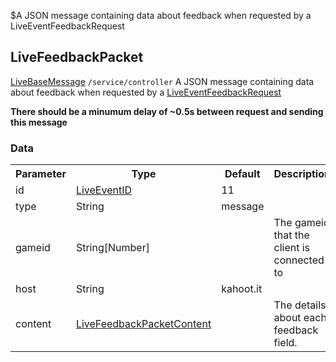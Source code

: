 $A JSON message containing data about feedback when requested by a LiveEventFeedbackRequest
## LiveFeedbackPacket
<span class="extends"><a href="/enum/LiveBaseMessage">LiveBaseMessage</a></span>
<span class="channel"><code>/service/controller</code></span>
A JSON message containing data about feedback when requested by a [LiveEventFeedbackRequest](/enum/LiveEventFeedbackRequest)

**There should be a minumum delay of ~0.5s between request and sending this message**

### Data
<table>
  <tr>
    <th>Parameter</th>
    <th>Type</th>
    <th>Default</th>
    <th>Description</th>
  </tr>
  <tr>
    <td>id</td>
    <td><a href="/enum/LiveEventID">LiveEventID</a></td>
    <td>11</td>
    <td></td>
  </tr>
  <tr>
    <td>type</td>
    <td>String</td>
    <td>message</td>
    <td></td>
  </tr>
  <tr>
    <td>gameid</td>
    <td>String[Number]</td>
    <td></td>
    <td>The gameid that the client is connected to</td>
  </tr>
  <tr>
    <td>host</td>
    <td>String</td>
    <td>kahoot.it</td>
    <td></td>
  </tr>
  <tr>
    <td>content</td>
    <td><a href="/enum/LiveFeedbackPacketContent">LiveFeedbackPacketContent</a></td>
    <td></td>
    <td>The details about each feedback field.</td>
  </tr>
</table>
